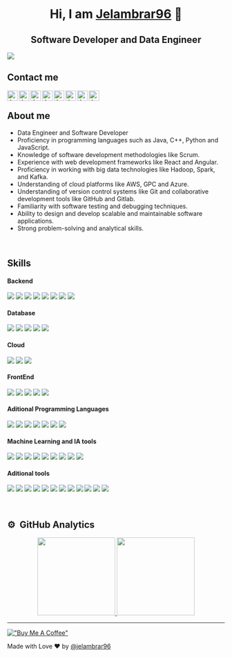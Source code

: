 <div align="center">
<h1 align="center">Hi, I am <a href="https://jelambrar-folio.netlify.app/">Jelambrar96</a> 👋</h1>
<h2 align="center">Software Developer and Data Engineer</h2>

</div>
<img src="https://github.com/jelambrar96/jelambrar96/blob/master/media/portada1.jpg">
</br>

## Contact me

<!-- linkedin-->
<a href="https://www.linkedin.com/in/jorge-lambra%C3%B1o-a64662157/"><img align="left" src="https://github.com/jelambrar96/jelambrar96/blob/master/media/icons/linkedin.png" alt="Jorge Lambraño | LinkedIn" width="24px" height="24px"/></a>

<!-- instagram-->
<a href="https://www.instagram.com/jelambrar"><img align="left" src="https://github.com/jelambrar96/jelambrar96/blob/master/media/icons/instagram.png" alt="Jorge Lambraño | Instagram" width="24px" height="24px"/></a>

<!-- github -->
<a href="https://github.com/jelambrar96"><img align="left" src="https://github.com/jelambrar96/jelambrar96/blob/master/media/icons/github.png" alt="Jorge Lambraño | Github" width="24px" height="24px"/></a>

<!-- gitlab -->
<a href="https://gitlab.com/jelambrar/"><img align="left" src="https://github.com/jelambrar96/jelambrar96/blob/master/media/icons/gitlab.png" alt="Jorge Lambraño | Gitlab" width="24px" height="24px"/></a>

<!-- medium-->
<a href="https://medium.com/@jelambrar/"><img align="left" src="https://github.com/jelambrar96/jelambrar96/blob/master/media/icons/medium.png" alt="Jorge Lambraño | Medium" width="24px" height="24px"/></a>

<!-- correo -->
<a href="jelambrar@gmail.com"><img align="left" src="https://github.com/jelambrar96/jelambrar96/blob/master/media/icons/gmail.png" alt="Jorge Lambraño | e-mail" width="24px" height="24px"/></a>

<!-- cv -->
<a href="https://jelambrar-folio.netlify.app/"><img align="left" src="https://github.com/jelambrar96/jelambrar96/blob/master/media/icons/suitcase.png" alt="Jorge Lambraño | Folio" width="24px" height="24px"/></a>

<!-- portfolio -->
<a href="https://github.com/jelambrar96/resumes/blob/master/markdown/jelambrar.pdf/"><img align="left" src="https://github.com/jelambrar96/jelambrar96/blob/master/media/icons/curriculum-vitae.png" alt="Jorge Lambraño | CV" width="24px" height="24px"/></a>

</br>

## About me

<!-- - ⭐ Github Star ⭐ -->
- Data Engineer and Software Developer
- Proficiency in programming languages such as Java, C++, Python and JavaScript.
- Knowledge of software development methodologies like  Scrum.
- Experience with web development frameworks like React and Angular.
- Proficiency in working with big data technologies like Hadoop, Spark, and Kafka.
- Understanding of cloud platforms like AWS, GPC and Azure.
- Understanding of version control systems like Git and collaborative development tools like GitHub and Gitlab.
- Familiarity with software testing and debugging techniques.
- Ability to design and develop scalable and maintainable software applications.
- Strong problem-solving and analytical skills.

<br>

## Skills

#### Backend
![](https://img.shields.io/badge/Code-Python-informational?style=flat&logo=python&logoColor=ffdd54&color=blue)
![](https://img.shields.io/badge/Code-Ruby-informational?style=flat&logo=Ruby&color=CC342D&logoColor=CC342D)
![](https://img.shields.io/badge/Framework-Ruby_on_Rails-informational?style=flat&logo=Ruby-On-Rails&color=CC0000&logoColor=CC0000)
![](https://img.shields.io/badge/Framework-Django-informational?style=flat&logo=django)
![](https://img.shields.io/badge/Framework-Flask-informational?style=flat&logo=flask&logoColor=white)
![](https://img.shields.io/badge/Framework-FastAPI-informational?style=flat&logo=fastapi&color=009688)
![](https://img.shields.io/badge/Framework-NodeJS-informational?style=flat&logo=node.js&color=379037)
![](https://img.shields.io/badge/Framework-NodeRED-informational?style=flat&logo=node-red&color=red)



#### Database
![](https://img.shields.io/badge/DB-AmazonDynamoDB-informational?style=flag&logo=Amazon%20DynamoDB&color=orange)
![](https://img.shields.io/badge/DB-PostgreSQL-informational?style=flat&logo=PostgreSQL&color=336791)
![](https://img.shields.io/badge/DB-SQLite-informational?style=flat&logo=SQLite&color=003B57)
![](https://img.shields.io/badge/DB-InfluxDB-information?style=flat&logo=InfluxDB&color=29A2E2)
![](https://img.shields.io/badge/DB-MongoDB-information?style=flat&logo=mongodb)

#### Cloud
![](https://img.shields.io/badge/Cloud-AWS-informational?style=flat&logo=Amazon-AWS&logoColor=FF9900&color=orange)
![](https://img.shields.io/badge/Cloud-Azure-informational?style=flat&logo=microsoftazure&logoColor=white)
![](https://img.shields.io/badge/Cloud-GPC-informational?style=flat&logo=google-cloud&logoColor=white&color=green)

#### FrontEnd
![](https://img.shields.io/badge/Code-React-informational?style=flat&logo=react&color=61DAFB)
![](https://img.shields.io/badge/Code-JavaScript-informational?style=flat&logo=JavaScript&color=F7DF1E)
![](https://img.shields.io/badge/Code-HTML5-informational?style=flat&logo=HTML5&color=E34F26)
![](https://img.shields.io/badge/Style-Bootstrap-informational?style=flat&logo=Bootstrap&color=7952B3)
![](https://img.shields.io/badge/Style-CSS3-informational?style=flat&logo=CSS3&color=1572B6)

#### Aditional Programming Languages

![](https://img.shields.io/badge/Code-C-informational?style=flat&logo=c&logoColor=white)
![](https://img.shields.io/badge/Code-C++-informational?style=flat&logo=c%2B%2B&logoColor=white)
![](https://img.shields.io/badge/Code-Java-informational?style=flat&logo=openjdk&logoColor=white&color=red)
![](https://img.shields.io/badge/Code-Latex-informational?style=flat&logo=latex&logoColor=green&color=green)
![](https://img.shields.io/badge/Code-PHP-informational?style=flat&logo=php&logoColor=white)
![](https://img.shields.io/badge/Code-R-informational?style=flat&logo=r&logoColor=white)
![](https://img.shields.io/badge/Code-Shell_Script-informational?style=flat&logo=gnu-bash&logoColor=white)


#### Machine Learning and IA tools


![](https://img.shields.io/badge/DL-Keras-information?style=flag&logo=Keras&logoColor=red&color=red)
![](https://img.shields.io/badge/ML-Matplotlib-information?style=flag&logo=Matplotlib&color=yellow&logoColor=yellow)
![](https://img.shields.io/badge/ML-mlflow-information?style=flag&logo=numpy&logoColor=blue&color=blue)
![](https://img.shields.io/badge/ML-pandas-information?style=flag&logo=pandas&color=yellow)
![](https://img.shields.io/badge/ML-Plotly-information?style=flag&logo=plotly&logoColor=blue&color=blue)
![](https://img.shields.io/badge/DL-PyTorch-information?style=flag&logo=PyTorch&color=EE4C2C&logoColor=EE4C2C)
![](https://img.shields.io/badge/ML-scikit_learn-information?style=flag&logo=scikit-learn&color=F7931E&logoColor=F7931E)
![](https://img.shields.io/badge/ML-SciPy-information?style=flag&logo=scipy&color=8CAAE6&logoColor=8CAAE6)
![](https://img.shields.io/badge/DL-TensorFlow-information?style=flag&logo=TensorFlow&color=EA6C0B&logoColor=EA6C0B)

#### Aditional tools

![](https://img.shields.io/badge/Tools-Figma-informational?style=flat&logo=Figma&color=F24E1E)
![](https://img.shields.io/badge/Tools-NPM-informational?style=flat&logo=NPM&color=CB3837)
![](https://img.shields.io/badge/Tools-Heroku-informational?style=flat&logo=Heroku&color=430098)
![](https://img.shields.io/badge/Tools-Netlify-informational?style=flat&logo=netlify&color=00C7B7)
![](https://img.shields.io/badge/Tools-Git-informational?style=flat&logo=Git&color=F05032)
![](https://img.shields.io/badge/Tools-GitHub-informational?style=flat&logo=GitHub&color=181717)
![](https://img.shields.io/badge/Tools-Linux-informational?style=flat&logo=Linux&color=E7B82A)
![](https://img.shields.io/badge/Tools-OpenCV-informational?style=flat&logo=opencv&color=blue)
![](https://img.shields.io/badge/Tools-JupyterNotebook-informational?style=flat&logo=jupyter&color=orange)
![](https://img.shields.io/badge/Tools-Docker-informational?style=flat&logo=docker)
![](https://img.shields.io/badge/Tools-Grafana-informational?style=flat&logo=grafana&color=F46800&logoColor=F46800)
![](https://img.shields.io/badge/Tools-PowerBI-informational?style=flat&logo=powerbi&color=F2C811&logoColor=F2C811)


<br>


<!-- 
## Proyectos *bombitas*
<table>
<tr>
<td width="50%">
<h3 align="center">Curso Android Básico</h3>
<div align="center">
<a href="https://github.com/ArisGuimera/Android-Expert" target="_blank"><img src="https://i.imgur.com/Jji0CIE.jpg" width="400" alt="Curso básico android"></a>
<p>
<a href="https://github.com/ArisGuimera/Android-Expert" target="_blank">
<img src="https://img.shields.io/badge/CÓDIGO-ff9?style=for-the-badge&logo=github&logoColor=black">
</a>
<a href="https://youtu.be/vJapzH_46a8" target="_blank">
<img src="https://img.shields.io/badge/-Youtube-green?style=for-the-badge&color=fbfc40">
</a>
</p>
<p>Aprende a programar aplicaciones <strong>Android con Kotlin desde cero</strong> - En este curso aprenderás todo lo necesario ya que no es necesario ningún conocimiento previo. Curso <strong>GRATUITO de 12 horas</strong> con todo el código disponible para descargar.</p>
</div>
                                                                                      
</td>

<td width="50%">
               <br>
<h3 align="center">Arquitectura MVVM</h3>
<div align="center">                                       
<a href="https://github.com/ArisGuimera/SimpleAndroidMVVM" target="_blank"><img src="https://i.imgur.com/7uCBigG.jpg" width="400" alt="Curso arquitectura MVVM"></a>
<br>
<p>
<a href="https://github.com/ArisGuimera/SimpleAndroidMVVM" target="_blank">
<img src="https://img.shields.io/badge/C%C3%93DIGO-80ffaa?style=for-the-badge&logo=github&logoColor=black">
</a>
<a href="https://youtu.be/hhhSMXi0R3E" target="_blank">
<img src="https://img.shields.io/badge/-Youtube-green?style=for-the-badge&color=3fFD7f">
</a>
</p>
</p>Las arquitecturas son <strong>IMPRESCINDIBLES</strong> para poder trabajar como desarrollador/a Android. En este curso, divido por ramas irás aprendiendo a implementar una arquitectura real y robusta con inyección de dependencias, clean architecture, testing y mucho más.</p>
</div>                                                             
</table>

<br>
-->                                                                                 

## ⚙️ &nbsp;GitHub Analytics

<p align="center">
<a href="https://github.com/jelambrar96">
  <img height="180em" src="https://github-readme-stats-eight-theta.vercel.app/api?username=jelambrar96&show_icons=true&theme=algolia&include_all_commits=true&count_private=true"/>
  <img height="180em" src="https://github-readme-stats-eight-theta.vercel.app/api/top-langs/?username=jelambrar96&layout=compact&langs_count=8&theme=algolia"/>
</a>
</p>

____

[!["Buy Me A Coffee"](https://www.buymeacoffee.com/assets/img/custom_images/orange_img.png)](https://www.buymeacoffee.com/jelambrar1)

Made with Love ❤️ by [@jelambrar96](https://github.com/jelambrar96)

